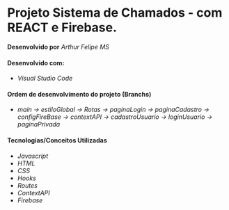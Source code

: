 # Projeto Sistema de Chamados - com REACT e Firebase.

**Desenvolvido por** *Arthur Felipe MS*

#### Desenvolvido com:

* *Visual Studio Code*

#### Ordem de desenvolvimento do projeto (Branchs)

* *main -> estiloGlobal -> Rotas -> paginaLogin -> paginaCadastro -> configFireBase -> contextAPI -> cadastroUsuario -> loginUsuario -> paginaPrivada*

#### Tecnologias/Conceitos Utilizadas

* *Javascript*
* *HTML*
* *CSS*
* *Hooks*
* *Routes*
* *ContextAPI*
* *Firebase*
